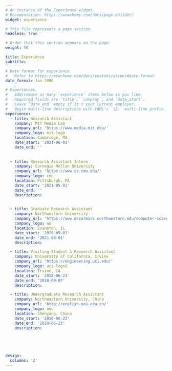 ```yaml
---
# An instance of the Experience widget.
# Documentation: https://wowchemy.com/docs/page-builder/
widget: experience

# This file represents a page section.
headless: true

# Order that this section appears on the page.
weight: 50

title: Experience
subtitle:

# Date format for experience
#   Refer to https://wowchemy.com/docs/customization/#date-format
date_format: Jan 2006

# Experiences.
#   Add/remove as many `experience` items below as you like.
#   Required fields are `title`, `company`, and `date_start`.
#   Leave `date_end` empty if it's your current employer.
#   Begin multi-line descriptions with YAML's `|2-` multi-line prefix.
experience:
  - title: Research Assistant
    company: MIT Media Lab
    company_url: 'https://www.media.mit.edu/'
    company_logo: mit-logo
    location: Cambridge, MA
    date_start: '2021-06-01'
    date_end: ''
   
        
  - title: Research Assistant Intern
    company: Carnegie Mellon University
    company_url: 'https://www.cs.cmu.edu/'
    company_logo: cmu
    location: Pittsburgh, PA
    date_start: '2021-05-01'
    date_end: ''
    description:

    
  - title: Graduate Research Assistant
    company: Northwestern University
    company_url: 'https://www.mccormick.northwestern.edu/computer-science/'
    company_logo: nu
    location: Evanston, IL
    date_start: '2019-09-01'
    date_end: '2021-08-01'
    description:

  - title: Visiting Student & Research Assistant
    company: University of California, Irvine
    company_url: 'https://engineering.uci.edu/'
    company_logo: uci-logo2
    location: Irvine, CA
    date_start: '2018-06-23'
    date_end: '2018-09-07'
    description:

  - title: Undergraduate Research Assistant
    company: Northeastern University, China
    company_url: 'http://english.neu.edu.cn/'
    company_logo: neu
    location: Shenyang, China
    date_start: '2016-06-23'
    date_end: '2018-06-23'
    description:
    

    


design:
  columns: '2'
---
```

